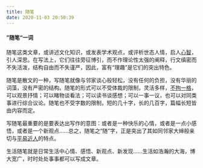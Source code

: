```yaml
---
title: 随笔
date: 2020-11-03 20:50:39
---
```


#### ”随笔“一词

随笔这类文章，或讲述文化知识，或发表学术观点，或评析世态人情，启人[心智](https://baike.baidu.com/item/心智)，引人深思。在写法上，它们往往旁征博引，而不作理论性太强的阐释，行文缜密而不失活泼，结构自由而不失谨严，因此，富有“理趣”是它们的突出特色。

随笔是散文的一种，写随笔就像与邻家谈心般轻松，没有任何的负担，没有华丽的词藻，没有严密的结构。随笔的形式可以不受体裁的限制，灵活多样，[不拘一格](https://baike.baidu.com/item/不拘一格)，可以观景抒情；可以睹物谈看法；可以读书谈感想；可以一事一议，也可以对同类事进行综合议论。随笔也不受字数的限制，短的几十字，长的几百字，篇幅长短皆由内容而定。

写随笔最重要的是要表达出写作的意图：或者是一种快乐的心情，或者是一点小感悟，或者是一个新观点……总之，随笔之“随”字，正是突出了其如同邻家大婶般亲切与[平易近人](https://baike.baidu.com/item/平易近人/16311635)的特点。

生活随笔就是日常生活中心情、感悟、新观点、新发现……生活如浩瀚的大海，博大宽广，时时处处事事都可以写成文章。
